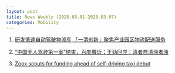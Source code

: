 ```yaml
---
layout: post
title: News Weekly (2020.03.01-2020.03.07) 
categories: Mobility
---
```


1. [研发低速自动驾驶物流车,「一清创新」聚焦产业园区物流配送服务](https://36kr.com/p/5294454)

2. [“中国无人驾驶第一案”结束，百度撤诉；王劲回应：清者自清浊者浊](https://36kr.com/p/5296406)

3. [Zoox scouts for funding ahead of self-driving taxi debut](https://www.axios.com/zoox-funding-self-driving-taxi-dfdd9124-6354-40ee-9db8-fa7bf5ca3366.html)

